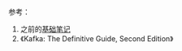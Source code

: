 参考：

1. 之前的[基础笔记](https://github.com/9029HIME/Kafka_Note)
2. 《Kafka: The Definitive Guide, Second Edition》
